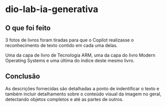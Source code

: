 # dio-lab-ia-generativa
## O que foi feito
3 fotos de livros foram tiradas para que o Copilot realizasse o reconhecimento de texto contido em cada uma delas.

Uma da capa de livro de Tecnologia ARM, uma da capa do livro Modern Operating Systems e uma última do índice deste mesmo livro.

## Conclusão

As descrições fornecidas são detalhadas a ponto de indentificar o texto e também incluir detalhamento sobre o conteúdo visual da imagem no geral, detectando objetos completos e até as partes de outros.
